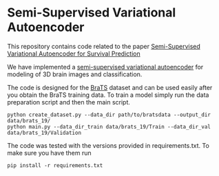 # Semi-Supervised Variational Autoencoder

This repository contains code related to the paper [Semi-Supervised Variational Autoencoder for Survival Prediction](https://arxiv.org/abs/1910.04488)

We have implemented a [semi-supervised variational autoencoder](https://arxiv.org/abs/1406.5298) for modeling of 3D brain images and classification.

The code is designed for the [BraTS](http://braintumorsegmentation.org/) dataset and can be used easily after you obtain the BraTS training data.
To train a model simply run the data preparation script and then the main script.

```
python create_dataset.py --data_dir path/to/bratsdata --output_dir data/brats_19/
python main.py --data_dir_train data/brats_19/Train --data_dir_val data/brats_19/Validation
```

The code was tested with the versions provided in requirements.txt. To make sure you have them run

```
pip install -r requirements.txt
```

